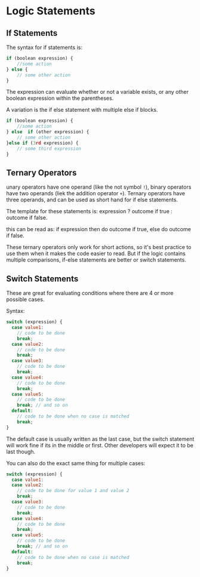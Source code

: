 # Logic Statements

## If Statements

The syntax for if statements is:

```JavaScript
if (boolean expression) {
    //some action
} else {
    // some other action
}
```

The expression can evaluate whether or not a variable exists, or any other boolean expression within the parentheses.

A variation is the if else statement with multiple else if blocks.

```JavaScript
if (boolean expression) {
    //some action
} else  if (other expression) {
    // some other action
}else if (3rd expression) {
    // some third expression
}
```

## Ternary Operators

unary operators have one operand (like the not symbol `!`), binary operators have two operands (liek the addition operator `+`). Ternary operators have three operands, and can be used as short hand for if else statements.

The template for these statements is: expression ? outcome if true : outcome if false.

this can be read as: if expression then do outcome if true, else do outcome if false.

These ternary operators only work for short actions, so it's best practice to use them when it makes the code easier to read. But if the logic contains multiple comparisons, if-else statements are better or switch statements.

## Switch Statements

These are great for evaluating conditions where there are 4 or more possible cases.

Syntax:

```javascript
switch (expression) {
  case value1:
    // code to be done
    break;
  case value2:
    // code to be done
    break;
  case value3:
    // code to be done
    break;
  case value4:
    // code to be done
    break;
  case value5:
    // code to be done
    break; // and so on
  default:
    // code to be done when no case is matched
    break;
}
```

The default case is usually written as the last case, but the switch statement will work fine if its in the middle or first. Other developers will expect it to be last though.

You can also do the exact same thing for multiple cases:

```javascript
switch (expression) {
  case value1:
  case value2:
    // code to be done for value 1 and value 2
    break;
  case value3:
    // code to be done
    break;
  case value4:
    // code to be done
    break;
  case value5:
    // code to be done
    break; // and so on
  default:
    // code to be done when no case is matched
    break;
}
```
